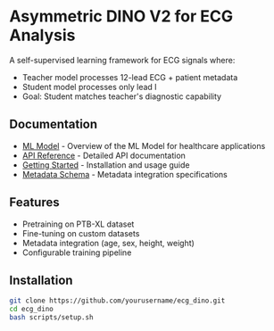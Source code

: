 # Asymmetric DINO V2 for ECG Analysis

A self-supervised learning framework for ECG signals where:
- Teacher model processes 12-lead ECG + patient metadata
- Student model processes only lead I
- Goal: Student matches teacher's diagnostic capability

## Documentation
- [ML Model](docs/ml_model.md) - Overview of the ML Model for healthcare applications
- [API Reference](docs/api.md) - Detailed API documentation
- [Getting Started](docs/getting_started.md) - Installation and usage guide
- [Metadata Schema](docs/metadata_schema.md) - Metadata integration specifications

## Features
- Pretraining on PTB-XL dataset
- Fine-tuning on custom datasets
- Metadata integration (age, sex, height, weight)
- Configurable training pipeline

## Installation
```bash
git clone https://github.com/yourusername/ecg_dino.git
cd ecg_dino
bash scripts/setup.sh
